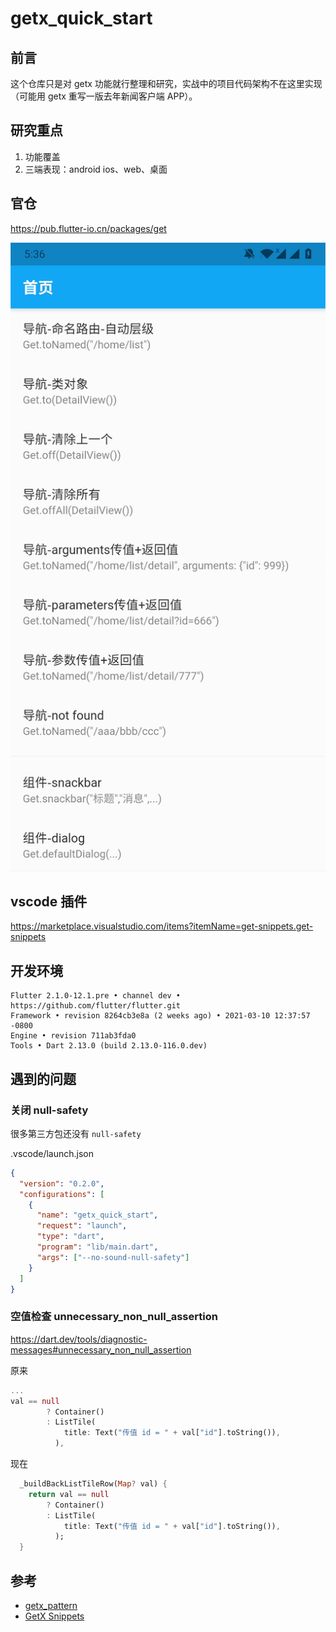 # getx_quick_start

## 前言

这个仓库只是对 getx 功能就行整理和研究，实战中的项目代码架构不在这里实现（可能用 getx 重写一版去年新闻客户端 APP）。

## 研究重点

1. 功能覆盖
2. 三端表现：android ios、web、桌面

## 官仓

https://pub.flutter-io.cn/packages/get

![](./README/2021-03-24-17-37-06.png)

## vscode 插件

https://marketplace.visualstudio.com/items?itemName=get-snippets.get-snippets

## 开发环境

```
Flutter 2.1.0-12.1.pre • channel dev • https://github.com/flutter/flutter.git
Framework • revision 8264cb3e8a (2 weeks ago) • 2021-03-10 12:37:57 -0800
Engine • revision 711ab3fda0
Tools • Dart 2.13.0 (build 2.13.0-116.0.dev)
```

## 遇到的问题

### 关闭 null-safety

很多第三方包还没有 `null-safety`

.vscode/launch.json

```json
{
  "version": "0.2.0",
  "configurations": [
    {
      "name": "getx_quick_start",
      "request": "launch",
      "type": "dart",
      "program": "lib/main.dart",
      "args": ["--no-sound-null-safety"]
    }
  ]
}
```

### 空值检查 unnecessary_non_null_assertion

https://dart.dev/tools/diagnostic-messages#unnecessary_non_null_assertion

原来

```dart
...
val == null
        ? Container()
        : ListTile(
            title: Text("传值 id = " + val["id"].toString()),
          ),
```

现在

```dart
  _buildBackListTileRow(Map? val) {
    return val == null
        ? Container()
        : ListTile(
            title: Text("传值 id = " + val["id"].toString()),
          );
  }
```

## 参考

- [getx_pattern](https://kauemurakami.github.io/getx_pattern/)
- [GetX Snippets](https://marketplace.visualstudio.com/items?itemName=get-snippets.get-snippets)
